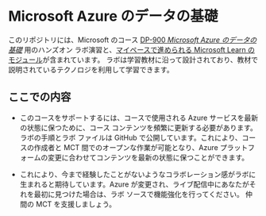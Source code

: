 # Microsoft Azure のデータの基礎

このリポジトリには、Microsoft のコース [DP-900 *Microsoft Azure のデータの基礎*](https://docs.microsoft.com/en-us/learn/certifications/courses/dp-900t00) 用のハンズオン ラボ演習と、[マイペースで進められる Microsoft Learn のモジュール](https://docs.microsoft.com/en-us/users/23110622/collections/0kjyh8rn5gdrjj/)が含まれています。 ラボは学習教材に沿って設計されており、教材で説明されているテクノロジを利用して学習できます。 

## ここでの内容

- このコースをサポートするには、コースで使用される Azure サービスを最新の状態に保つために、コース コンテンツを頻繁に更新する必要があります。  ラボの手順とラボ ファイルは GitHub で公開しています。これにより、コースの作成者と MCT 間でのオープンな作業が可能となり、Azure プラットフォームの変更に合わせてコンテンツを最新の状態に保つことができます。

- これにより、今まで経験したことがないようなコラボレーション感がラボに生まれると期待しています。Azure が変更され、ライブ配信中にあなたがそれを最初に見つけた場合は、ラボ ソースで機能強化を行ってください。  仲間の MCT を支援しましょう。

